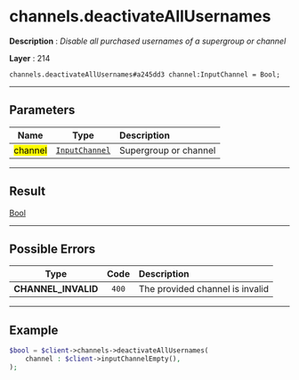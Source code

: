 # channels.deactivateAllUsernames

**Description** : *Disable all purchased usernames of a supergroup or channel*

**Layer** : 214

```tl
channels.deactivateAllUsernames#a245dd3 channel:InputChannel = Bool;
```

---

## Parameters

| Name | Type | Description |
| :---: | :---: | :--- |
| <mark>channel</mark> | [`InputChannel`](type/InputChannel) | Supergroup or channel |

---

## Result

[Bool](type/Bool)

---

## Possible Errors

| Type | Code | Description |
| :---: | :---: | :--- |
| **CHANNEL_INVALID** | `400` | The provided channel is invalid |

---

## Example

```php
$bool = $client->channels->deactivateAllUsernames(
	channel : $client->inputChannelEmpty(),
);
```